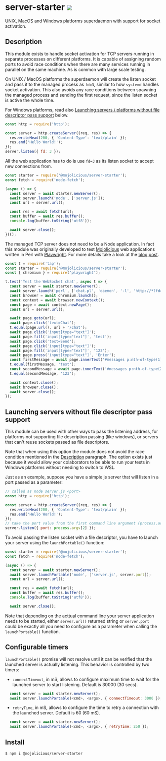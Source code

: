 # server-starter [![](https://github.com/mojolicious/server-starter/workflows/test/badge.svg)](https://github.com/mojolicious/server-starter/actions)

  UNIX, MacOS and Windows platforms superdaemon with support for socket activation.

## Description

  This module exists to handle socket activation for TCP servers running in separate processes on different platforms. It is capable of
  assigning random ports to avoid race conditions when there are many services running in parallel on the same machine.
  As is common with large scale testing.
  
  On UNIX / MacOS platforms the superdaemon will create the listen socket and pass it to the managed process as `fd=3`, similar to how `systemd`
  handles socket activation. This also avoids any race conditions between spawning the managed process and sending the
  first request, since the listen socket is active the whole time.

  For Windows platforms, read also [Launching servers / platforms without file descriptor pass support](#Launching-servers-without-file-descriptor-pass-support) below.

```js
const http = require('http');

const server = http.createServer((req, res) => {
  res.writeHead(200, { 'Content-Type': 'text/plain' });
  res.end('Hello World!');
});
server.listen({ fd: 3 });
```

  All the web application has to do is use `fd=3` as its listen socket to accept new connections from.

```js
const starter = require('@mojolicious/server-starter');
const fetch = require('node-fetch');

(async () => {
  const server = await starter.newServer();
  await server.launch('node', ['server.js']);
  const url = server.url();

  const res = await fetch(url);
  const buffer = await res.buffer();
  console.log(buffer.toString('utf8'));

  await server.close();
})();
```

  The managed TCP server does not need to be a Node application. In fact this module was originally developed to test
  [Mojolicious](https://mojolicious.org) web applications written in Perl with [Playwright](https://playwright.dev). For
  more details take a look at the [blog post](https://dev.to/kraih/playwright-and-mojolicious-21hn).

```js
const t = require('tap');
const starter = require('@mojolicious/server-starter');
const { chromium } = require('playwright');

t.test('Test the WebSocket chat', async t => {
  const server = await starter.newServer();
  await server.launch('perl', ['chat.pl', 'daemon', '-l', 'http://*?fd=3']);
  const browser = await chromium.launch();
  const context = await browser.newContext();
  const page = await context.newPage();
  const url = server.url();

  await page.goto(url);
  await page.click('text=Chat');
  t.equal(page.url(), url + '/chat');
  await page.click('input[type="text"]');
  await page.fill('input[type="text"]', 'test');
  await page.click('text=Send');
  await page.click('input[type="text"]');
  await page.fill('input[type="text"]', '123');
  await page.press('input[type="text"]', 'Enter');
  const firstMessage = await page.innerText('#messages p:nth-of-type(1)');
  t.equal(firstMessage, 'test');
  const secondMessage = await page.innerText('#messages p:nth-of-type(2)');
  t.equal(secondMessage, '123');

  await context.close();
  await browser.close();
  await server.close();
});
```
## Launching servers without file descriptor pass support

  This module can be used with other ways to pass the listening address, for platforms not supporting
  file description passing (like windows), or servers that can't reuse sockets passed
  as file descriptors.

  Note that when using this option the module does not avoid the race condition mentioned in the [Description](#description) paragraph. The option exists just because it would allow your colaborators to be able to run your tests in Windows platforms without needing to switch to WSL.

  Just as an example, suppose you have a simple js server that will listen in a port passed as a parameter:

```js
// called as node server.js <port>
const http = require('http');

const server = http.createServer((req, res) => {
  res.writeHead(200, { 'Content-Type': 'text/plain' });
  res.end('Hello World!');
});
// take the port value from the first command line argument (process.argv[2])
server.listen({ port: process.argv[2] });
```
To avoid passing the listen socket with a file descriptor, you have to launch your server using the ```launchPortable()``` function:

```js
const starter = require('@mojolicious/server-starter');
const fetch = require('node-fetch');

(async () => {
  const server = await starter.newServer();
  await server.launchPortable('node', ['server.js', server.port]);
  const url = server.url();

  const res = await fetch(url);
  const buffer = await res.buffer();
  console.log(buffer.toString('utf8'));

  await server.close();
```

Note that depending on the acttual command line your server application needs to be started, either ```server.url()``` returned string or ```server.port``` could be exactly all you need to configure as a parameter when calling the ```launchPortable()``` function.
## Configurable timers

```launchPortable()``` promise will not resolve until it can be verified that the launched server is actually listening. This behavior is controlled by two timers:

- ```connectTimeout```, in mS, allows to configure maximum time to wait for the launched server to start listening. Default is 30000 (30 secs).

```js
  const server = await starter.newServer();
  await server.launchPortable(<cmd>, <args>, { connectTimeout: 3000 });
```

- ```retryTime```, in mS, allows to configure the time to retry a connection with the launched server. Default is 60 (60 mS).

```js
  const server = await starter.newServer();
  await server.launchPortable(<cmd>, <args>, { retryTime: 250 });
```
## Install

    $ npm i @mojolicious/server-starter
